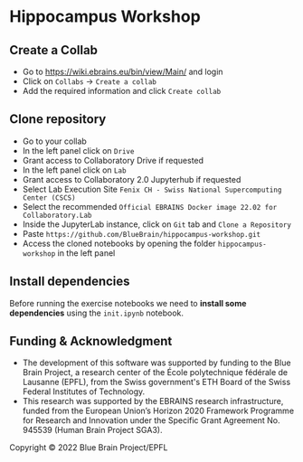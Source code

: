 # Hippocampus Workshop

## Create a Collab
- Go to https://wiki.ebrains.eu/bin/view/Main/ and login
- Click on `Collabs` -> `Create a collab`
- Add the required information and click `Create collab`

## Clone repository
- Go to your collab
- In the left panel click on `Drive`
- Grant access to Collaboratory Drive if requested
- In the left panel click on `Lab`
- Grant access to Collaboratory 2.0 Jupyterhub if requested
- Select Lab Execution Site `Fenix CH - Swiss National Supercomputing Center (CSCS)`
- Select the recommended `Official EBRAINS Docker image 22.02 for Collaboratory.Lab`
- Inside the JupyterLab instance, click on `Git` tab and `Clone a Repository`
- Paste `https://github.com/BlueBrain/hippocampus-workshop.git`
- Access the cloned notebooks by opening the folder `hippocampus-workshop` in the left panel

## Install dependencies
Before running the exercise notebooks we need to **install some dependencies** using the `init.ipynb` notebook.

## Funding & Acknowledgment
- The development of this software was supported by funding to the Blue Brain Project, a research center of the École polytechnique fédérale de Lausanne (EPFL), from the Swiss government's ETH Board of the Swiss Federal Institutes of Technology.
- This research was supported by the EBRAINS research infrastructure, funded from the European Union’s Horizon 2020 Framework Programme for Research and Innovation under the Specific Grant Agreement No. 945539 (Human Brain Project SGA3).

Copyright © 2022 Blue Brain Project/EPFL
